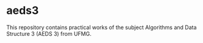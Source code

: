 # aeds3
This repository contains practical works of the subject Algorithms and Data Structure 3 (AEDS 3) from UFMG.
